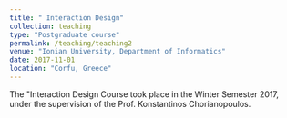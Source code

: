 ```yaml
---
title: " Interaction Design"
collection: teaching
type: "Postgraduate course"
permalink: /teaching/teaching2
venue: "Ionian University, Department of Informatics"
date: 2017-11-01
location: "Corfu, Greece"
---
```

The "Interaction Design Course took place in the Winter Semester 2017, under the supervision of the Prof. Konstantinos Chorianopoulos.

